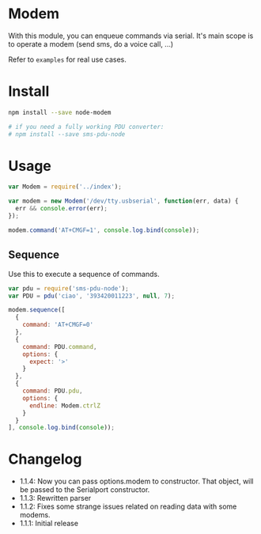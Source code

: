 Modem
=====

With this module, you can enqueue commands via serial. It's main scope is to operate a modem (send sms, do a voice call,
...)

Refer to `examples` for real use cases.

# Install

```bash
npm install --save node-modem

# if you need a fully working PDU converter:
# npm install --save sms-pdu-node
```

# Usage

```js
var Modem = require('../index');

var modem = new Modem('/dev/tty.usbserial', function(err, data) {
  err && console.error(err);
});

modem.command('AT+CMGF=1', console.log.bind(console));
```

## Sequence

Use this to execute a sequence of commands.

```js
var pdu = require('sms-pdu-node');
var PDU = pdu('ciao', '393420011223', null, 7);

modem.sequence([
  {
    command: 'AT+CMGF=0'
  },
  {
    command: PDU.command,
    options: {
      expect: '>'
    }
  },
  {
    command: PDU.pdu,
    options: {
      endline: Modem.ctrlZ
    }
  }
], console.log.bind(console));
```

# Changelog

- 1.1.4: Now you can pass options.modem to constructor. That object, will be passed to the Serialport constructor.
- 1.1.3: Rewritten parser
- 1.1.2: Fixes some strange issues related on reading data with some modems.
- 1.1.1: Initial release
